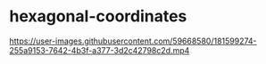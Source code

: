 # hexagonal-coordinates

https://user-images.githubusercontent.com/59668580/181599274-255a9153-7642-4b3f-a377-3d2c42798c2d.mp4

